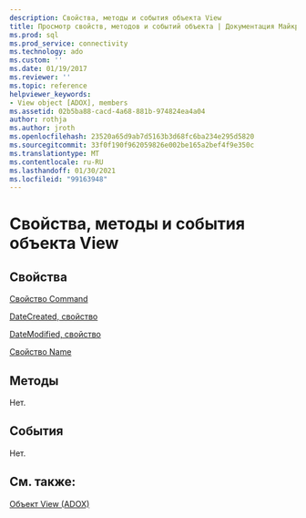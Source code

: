 ```yaml
---
description: Свойства, методы и события объекта View
title: Просмотр свойств, методов и событий объекта | Документация Майкрософт
ms.prod: sql
ms.prod_service: connectivity
ms.technology: ado
ms.custom: ''
ms.date: 01/19/2017
ms.reviewer: ''
ms.topic: reference
helpviewer_keywords:
- View object [ADOX], members
ms.assetid: 02b5ba88-cacd-4a68-881b-974824ea4a04
author: rothja
ms.author: jroth
ms.openlocfilehash: 23520a65d9ab7d5163b3d68fc6ba234e295d5820
ms.sourcegitcommit: 33f0f190f962059826e002be165a2bef4f9e350c
ms.translationtype: MT
ms.contentlocale: ru-RU
ms.lasthandoff: 01/30/2021
ms.locfileid: "99163948"
---
```

# <a name="view-object-properties-methods-and-events"></a>Свойства, методы и события объекта View
## <a name="properties"></a>Свойства  
 [Свойство Command](./command-property-adox.md)  
  
 [DateCreated, свойство](./datecreated-property-adox.md)  
  
 [DateModified, свойство](./datemodified-property-adox.md)  
  
 [Свойство Name](./name-property-adox.md)  
  
## <a name="methods"></a>Методы  
 Нет.  
  
## <a name="events"></a>События  
 Нет.  
  
## <a name="see-also"></a>См. также:  
 [Объект View (ADOX)](./view-object-adox.md)